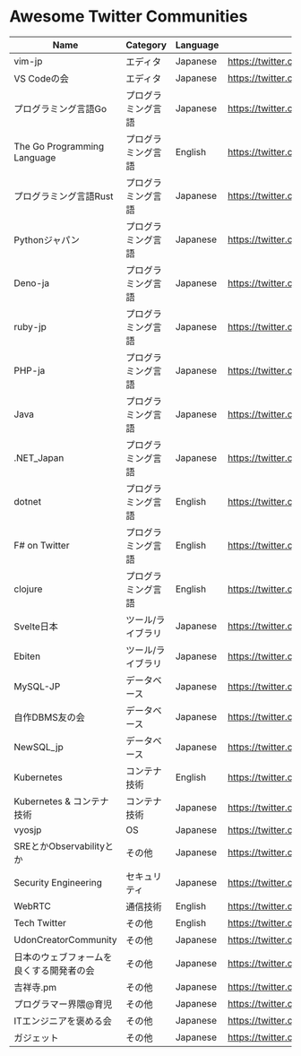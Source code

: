 # Awesome Twitter Communities

|Name|Category|Language|URL|
|-|-|-|-|
|vim-jp|エディタ|Japanese|https://twitter.com/i/communities/1497961032404594691|
|VS Codeの会|エディタ|Japanese|https://twitter.com/i/communities/1498865559353511941|
|プログラミング言語Go|プログラミング言語|Japanese|https://twitter.com/i/communities/1498095077222400000|
|The Go Programming Language|プログラミング言語|English|https://twitter.com/i/communities/1493637136502960134|
|プログラミング言語Rust|プログラミング言語|Japanese|https://twitter.com/i/communities/1498496039401451522|
|Pythonジャパン|プログラミング言語|Japanese|https://twitter.com/i/communities/1498184748728205315|
|Deno-ja|プログラミング言語|Japanese|https://twitter.com/i/communities/1498174921562013698|
|ruby-jp|プログラミング言語|Japanese|https://twitter.com/i/communities/1496768365683408900|
|PHP-ja|プログラミング言語|Japanese|https://twitter.com/i/communities/1497741277789835264|
|Java|プログラミング言語|Japanese|https://twitter.com/i/communities/1497219281079398402|
|.NET_Japan|プログラミング言語|Japanese|https://twitter.com/i/communities/1496977662640009217|
|dotnet|プログラミング言語|English|https://twitter.com/i/communities/1488624124817666051|
|F# on Twitter|プログラミング言語|English|https://twitter.com/i/communities/1493280005589196801|
|clojure|プログラミング言語|English|https://twitter.com/i/communities/1494013093059432451|
|Svelte日本|ツール/ライブラリ|Japanese|https://twitter.com/i/communities/1499182207491260424|
|Ebiten|ツール/ライブラリ|Japanese|https://twitter.com/i/communities/1498350105346600960|
|MySQL-JP|データベース|Japanese|https://twitter.com/i/communities/1496795585982382084|
|自作DBMS友の会|データベース|Japanese|https://twitter.com/i/communities/1498114917672505344|
|NewSQL_jp|データベース|Japanese|https://twitter.com/i/communities/1498603867285581824|
|Kubernetes|コンテナ技術|English|https://twitter.com/i/communities/1444745802383953921|
|Kubernetes & コンテナ技術|コンテナ技術|Japanese|https://twitter.com/i/communities/1498974495989956614|
|vyosjp|OS|Japanese|https://twitter.com/i/communities/1498101007733370880|
|SREとかObservabilityとか|その他|Japanese|https://twitter.com/i/communities/1498088713670172675|
|Security Engineering|セキュリティ|Japanese|https://twitter.com/i/communities/1498138021723467781|
|WebRTC|通信技術|English|https://twitter.com/i/communities/1498133315164860419|
|Tech Twitter|その他|English|https://twitter.com/i/communities/1472105760389668865|
|UdonCreatorCommunity|その他|Japanese|https://twitter.com/i/communities/1497068375553765378|
|日本のウェブフォームを良くする開発者の会|その他|Japanese|https://twitter.com/i/communities/1498168121336614916|
|吉祥寺.pm|その他|Japanese|https://twitter.com/i/communities/1498106494989967363|
|プログラマー界隈@育児|その他|Japanese|https://twitter.com/i/communities/1498484033491456000|
|ITエンジニアを褒める会|その他|Japanese|https://twitter.com/i/communities/1494319842585083906|
|ガジェット|その他|Japanese|https://twitter.com/i/communities/1498224086652121099|

